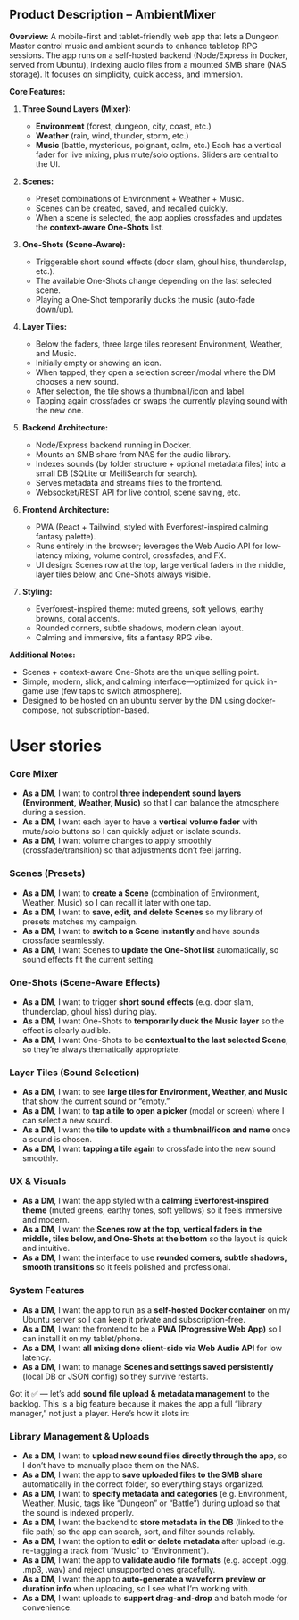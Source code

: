 ## Product Description – **AmbientMixer**

**Overview:**
A mobile-first and tablet-friendly web app that lets a Dungeon Master control music and ambient sounds to enhance tabletop RPG sessions. The app runs on a self-hosted backend (Node/Express in Docker, served from Ubuntu), indexing audio files from a mounted SMB share (NAS storage). It focuses on simplicity, quick access, and immersion.

**Core Features:**

1. **Three Sound Layers (Mixer):**

   * **Environment** (forest, dungeon, city, coast, etc.)
   * **Weather** (rain, wind, thunder, storm, etc.)
   * **Music** (battle, mysterious, poignant, calm, etc.)
     Each has a vertical fader for live mixing, plus mute/solo options. Sliders are central to the UI.

2. **Scenes:**

   * Preset combinations of Environment + Weather + Music.
   * Scenes can be created, saved, and recalled quickly.
   * When a scene is selected, the app applies crossfades and updates the **context-aware One-Shots** list.

3. **One-Shots (Scene-Aware):**

   * Triggerable short sound effects (door slam, ghoul hiss, thunderclap, etc.).
   * The available One-Shots change depending on the last selected scene.
   * Playing a One-Shot temporarily ducks the music (auto-fade down/up).

4. **Layer Tiles:**

   * Below the faders, three large tiles represent Environment, Weather, and Music.
   * Initially empty or showing an icon.
   * When tapped, they open a selection screen/modal where the DM chooses a new sound.
   * After selection, the tile shows a thumbnail/icon and label.
   * Tapping again crossfades or swaps the currently playing sound with the new one.

5. **Backend Architecture:**

   * Node/Express backend running in Docker.
   * Mounts an SMB share from NAS for the audio library.
   * Indexes sounds (by folder structure + optional metadata files) into a small DB (SQLite or MeiliSearch for search).
   * Serves metadata and streams files to the frontend.
   * Websocket/REST API for live control, scene saving, etc.

6. **Frontend Architecture:**

   * PWA (React + Tailwind, styled with Everforest-inspired calming fantasy palette).
   * Runs entirely in the browser; leverages the Web Audio API for low-latency mixing, volume control, crossfades, and FX.
   * UI design: Scenes row at the top, large vertical faders in the middle, layer tiles below, and One-Shots always visible.

7. **Styling:**

   * Everforest-inspired theme: muted greens, soft yellows, earthy browns, coral accents.
   * Rounded corners, subtle shadows, modern clean layout.
   * Calming and immersive, fits a fantasy RPG vibe.

**Additional Notes:**

* Scenes + context-aware One-Shots are the unique selling point.
* Simple, modern, slick, and calming interface—optimized for quick in-game use (few taps to switch atmosphere).
* Designed to be hosted on an ubuntu server by the DM using docker-compose, not subscription-based.

# User stories

### Core Mixer

* **As a DM**, I want to control **three independent sound layers (Environment, Weather, Music)** so that I can balance the atmosphere during a session.
* **As a DM**, I want each layer to have a **vertical volume fader** with mute/solo buttons so I can quickly adjust or isolate sounds.
* **As a DM**, I want volume changes to apply smoothly (crossfade/transition) so that adjustments don’t feel jarring.

### Scenes (Presets)

* **As a DM**, I want to **create a Scene** (combination of Environment, Weather, Music) so I can recall it later with one tap.
* **As a DM**, I want to **save, edit, and delete Scenes** so my library of presets matches my campaign.
* **As a DM**, I want to **switch to a Scene instantly** and have sounds crossfade seamlessly.
* **As a DM**, I want Scenes to **update the One-Shot list** automatically, so sound effects fit the current setting.

### One-Shots (Scene-Aware Effects)

* **As a DM**, I want to trigger **short sound effects** (e.g. door slam, thunderclap, ghoul hiss) during play.
* **As a DM**, I want One-Shots to **temporarily duck the Music layer** so the effect is clearly audible.
* **As a DM**, I want One-Shots to be **contextual to the last selected Scene**, so they’re always thematically appropriate.

### Layer Tiles (Sound Selection)

* **As a DM**, I want to see **large tiles for Environment, Weather, and Music** that show the current sound or “empty.”
* **As a DM**, I want to **tap a tile to open a picker** (modal or screen) where I can select a new sound.
* **As a DM**, I want the **tile to update with a thumbnail/icon and name** once a sound is chosen.
* **As a DM**, I want **tapping a tile again** to crossfade into the new sound smoothly.


### UX & Visuals

* **As a DM**, I want the app styled with a **calming Everforest-inspired theme** (muted greens, earthy tones, soft yellows) so it feels immersive and modern.
* **As a DM**, I want the **Scenes row at the top, vertical faders in the middle, tiles below, and One-Shots at the bottom** so the layout is quick and intuitive.
* **As a DM**, I want the interface to use **rounded corners, subtle shadows, smooth transitions** so it feels polished and professional.

### System Features

* **As a DM**, I want the app to run as a **self-hosted Docker container** on my Ubuntu server so I can keep it private and subscription-free.
* **As a DM**, I want the frontend to be a **PWA (Progressive Web App)** so I can install it on my tablet/phone.
* **As a DM**, I want **all mixing done client-side via Web Audio API** for low latency.
* **As a DM**, I want to manage **Scenes and settings saved persistently** (local DB or JSON config) so they survive restarts.

Got it ✅ — let’s add **sound file upload & metadata management** to the backlog. This is a big feature because it makes the app a full “library manager,” not just a player. Here’s how it slots in:

### Library Management & Uploads

* **As a DM**, I want to **upload new sound files directly through the app**, so I don’t have to manually place them on the NAS.
* **As a DM**, I want the app to **save uploaded files to the SMB share** automatically in the correct folder, so everything stays organized.
* **As a DM**, I want to **specify metadata and categories** (e.g. Environment, Weather, Music, tags like “Dungeon” or “Battle”) during upload so that the sound is indexed properly.
* **As a DM**, I want the backend to **store metadata in the DB** (linked to the file path) so the app can search, sort, and filter sounds reliably.
* **As a DM**, I want the option to **edit or delete metadata** after upload (e.g. re-tagging a track from “Music” to “Environment”).
* **As a DM**, I want the app to **validate audio file formats** (e.g. accept .ogg, .mp3, .wav) and reject unsupported ones gracefully.
* **As a DM**, I want the app to **auto-generate a waveform preview or duration info** when uploading, so I see what I’m working with.
* **As a DM**, I want uploads to **support drag-and-drop** and batch mode for convenience.


